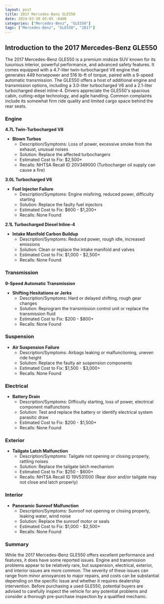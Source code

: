```yaml
---
layout: post
title: 2017 Mercedes-Benz GLE550
date: 2024-03-30 05:05 -0400
categories: ["Mercedes-Benz", "GLE550"]
tags: ["Mercedes-Benz", "GLE550", "2017"]
---
```

## Introduction to the 2017 Mercedes-Benz GLE550

The 2017 Mercedes-Benz GLE550 is a premium midsize SUV known for its luxurious interior, powerful performance, and advanced safety features. It comes equipped with a 4.7-liter twin-turbocharged V8 engine that generates 449 horsepower and 516 lb-ft of torque, paired with a 9-speed automatic transmission. The GLE550 offers a host of additional engine and transmission options, including a 3.0-liter turbocharged V6 and a 2.1-liter turbocharged diesel inline-4. Drivers appreciate the GLE550's spacious cabin, cutting-edge technology, and agile handling. Common complaints include its somewhat firm ride quality and limited cargo space behind the rear seats.

### Engine

**4.7L Twin-Turbocharged V8**

- **Blown Turbos**
  - Description/Symptoms: Loss of power, excessive smoke from the exhaust, unusual noises
  - Solution: Replace the affected turbochargers
  - Estimated Cost to Fix: $2,500+
  - Recalls: NHTSA Recall ID 20V349000 (Turbocharger oil supply can cause a fire)

**3.0L Turbocharged V6**

- **Fuel Injector Failure**
  - Description/Symptoms: Engine misfiring, reduced power, difficulty starting
  - Solution: Replace the faulty fuel injectors
  - Estimated Cost to Fix: $600 - $1,200+
  - Recalls: None Found

**2.1L Turbocharged Diesel Inline-4**

- **Intake Manifold Carbon Buildup**
  - Description/Symptoms: Reduced power, rough idle, increased emissions
  - Solution: Clean or replace the intake manifold and valves
  - Estimated Cost to Fix: $1,000 - $2,500+
  - Recalls: None Found


### Transmission

**9-Speed Automatic Transmission**

- **Shifting Hesitations or Jerks**
  - Description/Symptoms: Hard or delayed shifting, rough gear changes
  - Solution: Reprogram the transmission control unit or replace the transmission fluid
  - Estimated Cost to Fix: $200 - $800+
  - Recalls: None Found

### Suspension

- **Air Suspension Failure**
  - Description/Symptoms: Airbags leaking or malfunctioning, uneven ride height
  - Solution: Replace the faulty air suspension components
  - Estimated Cost to Fix: $1,500 - $3,000+
  - Recalls: None Found

### Electrical

- **Battery Drain**
  - Description/Symptoms: Difficulty starting, loss of power, electrical component malfunctions
  - Solution: Test and replace the battery or identify electrical system parasitic draw
  - Estimated Cost to Fix: $200 - $1,500+
  - Recalls: None Found

### Exterior

- **Tailgate Latch Malfunction**
  - Description/Symptoms: Tailgate not opening or closing properly, rattling noises
  - Solution: Replace the tailgate latch mechanism
  - Estimated Cost to Fix: $250 - $600+
  - Recalls: NHTSA Recall ID 19V531000 (Rear door and/or tailgate may not close and latch properly)

### Interior

- **Panoramic Sunroof Malfunction**
  - Description/Symptoms: Sunroof not opening or closing properly, leaking water, wind noise
  - Solution: Replace the sunroof motor or seals
  - Estimated Cost to Fix: $1,000 - $2,500+
  - Recalls: None Found

### Summary

While the 2017 Mercedes-Benz GLE550 offers excellent performance and features, it does have some reported issues. Engine and transmission problems appear to be relatively rare, but suspension, electrical, exterior, and interior issues are more common. The severity of these issues can range from minor annoyances to major repairs, and costs can be substantial depending on the specific issue and whether it requires dealership intervention. Before purchasing a used GLE550, potential buyers are advised to carefully inspect the vehicle for any potential problems and consider a thorough pre-purchase inspection by a qualified mechanic.
